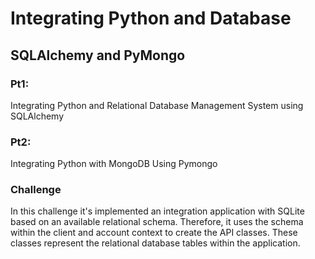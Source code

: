<h1>Integrating Python and Database</h1>
<h2>SQLAlchemy and PyMongo</h2>

<h3>Pt1:</h3>
Integrating Python and Relational Database Management System using SQLAlchemy

<h3>Pt2:</h3>
Integrating Python with MongoDB Using Pymongo

<h3>Challenge</h3>
In this challenge it's implemented an integration application with SQLite based on an available relational schema. Therefore, it uses the schema within the client and account context to create the API classes. These classes represent the relational database tables within the application.
